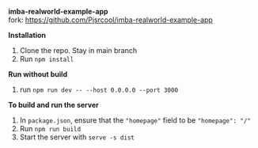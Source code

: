 **imba-realworld-example-app**\
fork: https://github.com/Pjsrcool/imba-realworld-example-app

**Installation**
1. Clone the repo. Stay in main branch
2. Run `npm install`

**Run without build**
1. run `npm run dev -- --host 0.0.0.0 --port 3000`

**To build and run the server**
1. In `package.json`, ensure that the `"homepage"` field to be `"homepage": "/"`
2. Run `npm run build`
3. Start the server with `serve -s dist`
